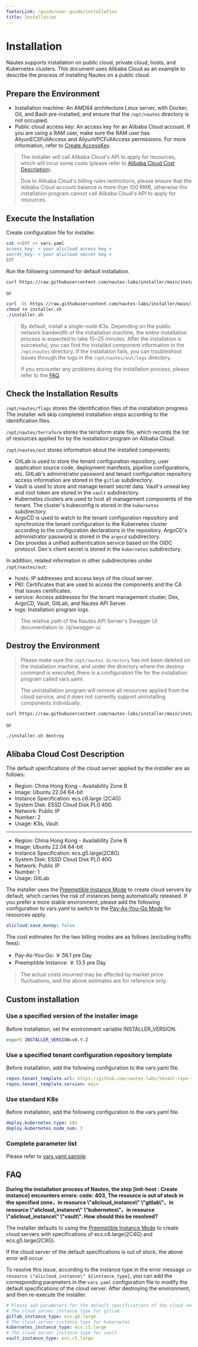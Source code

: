 ```yaml
---
footerLink: /guide/user-guide/installation
title: Installation
---
```

# Installation

Nautes supports installation on public cloud, private cloud, hosts, and Kubernetes clusters. This document uses Alibaba Cloud as an example to describe the process of installing Nautes on a public cloud.

## Prepare the Environment

- Installation machine: An AMD64 architecture Linux server, with Docker, Git, and Bash pre-installed, and ensure that the `/opt/nautes` directory is not occupied.
- Public cloud access key: An access key for an Alibaba Cloud account. If you are using a RAM user, make sure the RAM user has AliyunECSFullAccess and AliyunVPCFullAccess permissions. For more information, refer to [Create AccessKey](https://help.aliyun.com/document_detail/116401.html).

> The installer will call Alibaba Cloud's API to apply for resources, which will incur some costs (please refer to [Alibaba Cloud Cost Description](#alibaba-cloud-cost-description)).
>
> Due to Alibaba Cloud's billing rules restrictions, please ensure that the Alibaba Cloud account balance is more than 100 RMB, otherwise the installation program cannot call Alibaba Cloud's API to apply for resources.

## Execute the Installation

Create configuration file for installer.

```bash
cat <<EOT >> vars.yaml
access_key: < your alicloud access key >
secret_key: < your alicloud secret key >
EOT
```

Run the following command for default installation.

```bash
curl https://raw.githubusercontent.com/nautes-labs/installer/main/installer.sh | bash -
```

or

```bash
curl -OL https://raw.githubusercontent.com/nautes-labs/installer/main/installer.sh
chmod +x installer.sh
./installer.sh
```

> By default, install a single-node K3s. Depending on the public network bandwidth of the installation machine, the entire installation process is expected to take 15~25 minutes. After the installation is successful, you can find the installed component information in the `/opt/nautes` directory. If the installation fails, you can troubleshoot issues through the logs in the `/opt/nautes/out/logs` directory.
>
> If you encounter any problems during the installation process, please refer to the [FAQ](#faq).

## Check the Installation Results

`/opt/nautes/flags` stores the identification files of the installation progress. The installer will skip completed installation steps according to the identification files.

`/opt/nautes/terraform` stores the terraform state file, which records the list of resources applied for by the installation program on Alibaba Cloud.

`/opt/nautes/out` stores information about the installed components:

- GitLab is used to store the tenant configuration repository, user application source code, deployment manifests, pipeline configurations, etc. GitLab's administrator password and tenant configuration repository access information are stored in the `gitlab` subdirectory.
- Vault is used to store and manage tenant secret data. Vault's unseal key and root token are stored in the `vault` subdirectory.
- Kubernetes clusters are used to host all management components of the tenant. The cluster's kubeconfig is stored in the `kubernetes` subdirectory.
- ArgoCD is used to watch to the tenant configuration repository and synchronize the tenant configuration to the Kubernetes cluster according to the configuration declarations in the repository. ArgoCD's administrator password is stored in the `argocd` subdirectory.
- Dex provides a unified authentication service based on the OIDC protocol. Dex's client secret is stored in the `kubernetes` subdirectory.

In addition, related information in other subdirectories under `/opt/nautes/out`:

- hosts: IP addresses and access keys of the cloud server.
- PKI: Certificates that are used to access the components and the CA that issues certificates.
- service: Access addresses for the tenant management cluster, Dex, ArgoCD, Vault, GitLab, and Nautes API Server.
- logs: Installation program logs.

> The relative path of the Nautes API Server's Swagger UI documentation is: /q/swagger-ui.

## Destroy the Environment

> Please make sure the `/opt/nautes directory` has not been deleted on the installation machine, and under the directory where the destroy command is executed, there is a configuration file for the installation program called vars.yaml.
>
> The uninstallation program will remove all resources applied from the cloud service, and it does not currently support uninstalling components individually.

```bash
curl https://raw.githubusercontent.com/nautes-labs/installer/main/installer.sh | bash -s destroy
```

or

```bash
./installer.sh destroy
```

## Alibaba Cloud Cost Description

The default specifications of the cloud server applied by the installer are as follows:

- Region: China Hong Kong - Availability Zone B
- Image: Ubuntu 22.04 64-bit
- Instance Specification: ecs.c6.large (2C4G)
- System Disk: ESSD Cloud Disk PL0 40G
- Network: Public IP
- Number: 2
- Usage: K3s, Vault

---

- Region: China Hong Kong - Availability Zone B
- Image: Ubuntu 22.04 64-bit
- Instance Specification: ecs.g5.large(2C8G)
- System Disk: ESSD Cloud Disk PL0 40G
- Network: Public IP
- Number: 1
- Usage: GitLab

The installer uses the [Preemptible Instance Mode](https://help.aliyun.com/document_detail/52088.html?spm=5176.ecsbuyv3.0.0.2a2736756P0dh1) to create cloud servers by default, which carries the risk of instances being automatically released. If you prefer a more stable environment, please add the following configuration to vars.yaml to switch to the [Pay-As-You-Go Mode](https://help.aliyun.com/document_detail/40653.html?spm=5176.ecsbuyv3.0.0.2a2736756P0dh1) for resources apply.

```yaml
alicloud.save_money: false
```

The cost estimates for the two billing modes are as follows (excluding traffic fees):

- Pay-As-You-Go: ￥ 56.1 pre Day
- Preemptible Instance: ￥ 13.5 pre Day

> The actual costs incurred may be affected by market price fluctuations, and the above estimates are for reference only.

## Custom installation

### Use a specified version of the installer image

Before installation, set the environment variable INSTALLER_VERSION.

```bash
export INSTALLER_VERSION=vX.Y.Z
```

### Use a specified tenant configuration repository template

Before installation, add the following configuration to the vars.yaml file.

```yaml
repos.tenant_template.url: https://github.com/nautes-labs/tenant-repo-template.git
repos.tenant_template.version: main
```

### Use standard K8s

Before installation, add the following configuration to the vars.yaml file.

```yaml
deploy.kubernetes.type: k8s
deploy.kubernetes.node_num: 3
```

### Complete parameter list

Please refer to [vars.yaml.sample](https://github.com/nautes-labs/installer/blob/main/vars.yaml.sample).

## FAQ

**During the installation process of Nautes, the step [init-host : Create instance] encounters errors: code: 403, The resource is out of stock in the specified zone、in resource \\"alicloud_instance\\" \\"gitlab\\"、in resource \\"alicloud_instance\\" \\"kubernetes\\"、in resource \\"alicloud_instance\\" \\"vault\\". How should this be resolved?**

The installer defaults to using the [Preemptible Instance Mode](https://help.aliyun.com/document_detail/52088.html?spm=5176.ecsbuyv3.0.0.2a2736756P0dh1) to create cloud servers with specifications of ecs.c6.large(2C4G) and ecs.g5.large(2C8G).

If the cloud server of the default specifications is out of stock, the above error will occur.

To resolve this issue, according to the instance type in the error message `in resource \"alicloud_instance\" ${instance_type}`, you can add the corresponding parameters in the `vars.yaml` configuration file to modify the default specifications of the cloud server. After destroying the environment, and then re-execute the installer.

```yaml
# Please add parameters for the default specifications of the cloud server as needed according to the error message.
# The cloud server instance type for gitlab
gitlab_instance_type: ecs.g6.large
# The cloud server instance type for kubernetes
kubernetes_instance_type: ecs.c5.large
# The cloud server instance type for vault
vault_instance_type: ecs.c5.large
```
